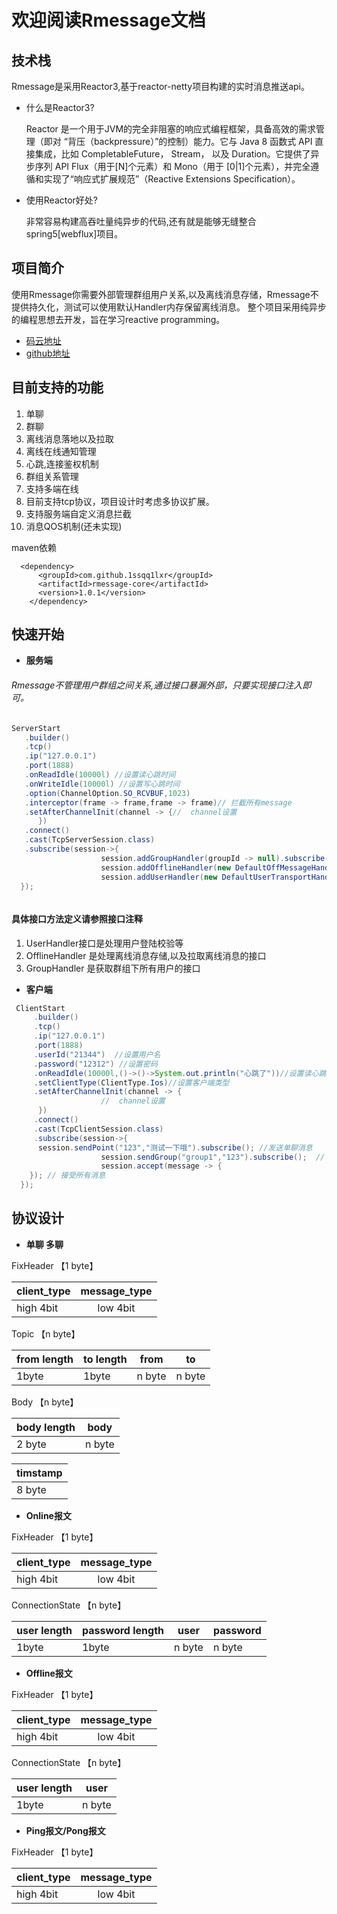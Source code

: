 # 欢迎阅读Rmessage文档

##  技术栈
Rmessage是采用Reactor3,基于reactor-netty项目构建的实时消息推送api。
 - 什么是Reactor3?
 
   Reactor 是一个用于JVM的完全非阻塞的响应式编程框架，具备高效的需求管理（即对 “背压（backpressure）”的控制）能力。它与 Java 8 函数式 API 直接集成，比如 CompletableFuture， Stream， 以及 Duration。它提供了异步序列 API Flux（用于[N]个元素）和 Mono（用于 [0|1]个元素），并完全遵循和实现了“响应式扩展规范”（Reactive Extensions Specification）。
 - 使用Reactor好处?
 
   非常容易构建高吞吐量纯异步的代码,还有就是能够无缝整合spring5[webflux]项目。

##  项目简介
使用Rmessage你需要外部管理群组用户关系,以及离线消息存储，Rmessage不提供持久化，测试可以使用默认Handler内存保留离线消息。
整个项目采用纯异步的编程思想去开发，旨在学习reactive programming。

- [码云地址](https://gitee.com/lxrzdy/Rmessage)
- [github地址](https://github.com/1ssqq1lxr/Rmessage)

##  目前支持的功能
1. 单聊
2. 群聊
3. 离线消息落地以及拉取
4. 离线在线通知管理
5. 心跳,连接鉴权机制
6. 群组关系管理
7. 支持多端在线
8. 目前支持tcp协议，项目设计时考虑多协议扩展。
9. 支持服务端自定义消息拦截
9. 消息QOS机制(还未实现)

maven依赖
```maven
  <dependency>
      <groupId>com.github.1ssqq1lxr</groupId>
      <artifactId>rmessage-core</artifactId>
      <version>1.0.1</version>
    </dependency>

```


##  快速开始
- **服务端**
###### Rmessage不管理用户群组之间关系,通过接口暴漏外部，只要实现接口注入即可。

```java
ServerStart
   .builder()
   .tcp()
   .ip("127.0.0.1")
   .port(1888)
   .onReadIdle(10000l) //设置读心跳时间
   .onWriteIdle(10000l) //设置写心跳时间
   .option(ChannelOption.SO_RCVBUF,1023)
   .interceptor(frame -> frame,frame -> frame)// 拦截所有message
   .setAfterChannelInit(channel -> {//  channel设置
      })
   .connect()
   .cast(TcpServerSession.class)
   .subscribe(session->{
                    session.addGroupHandler(groupId -> null).subscribe();
                    session.addOfflineHandler(new DefaultOffMessageHandler()).subscribe();
                    session.addUserHandler(new DefaultUserTransportHandler());
  });



```
 #### 具体接口方法定义请参照接口注释

 1. UserHandler接口是处理用户登陆校验等
 2. OfflineHandler 是处理离线消息存储,以及拉取离线消息的接口
 3. GroupHandler 是获取群组下所有用户的接口
 

- **客户端**

```java
 ClientStart
     .builder()
     .tcp()
     .ip("127.0.0.1")
     .port(1888)
     .userId("21344")  //设置用户名
     .password("12312") //设置密码
     .onReadIdle(10000l,()->()->System.out.println("心跳了"))//设置读心跳,以及设置回调runner
     .setClientType(ClientType.Ios)//设置客户端类型
     .setAfterChannelInit(channel -> {
                    //  channel设置
      })
     .connect()
     .cast(TcpClientSession.class)
     .subscribe(session->{
      session.sendPoint("123","测试一下哦").subscribe(); //发送单聊消息
                    session.sendGroup("group1","123").subscribe();  // 发送群聊消息
                    session.accept(message -> {
    }); // 接受所有消息
  });
```
## 协议设计
- **单聊  多聊**
 
FixHeader  【1 byte】

| client_type |  message_type |
| --------   | :----:  |
|  high 4bit       |  low 4bit      |

 Topic     【n byte】

|  from length  |  to length  |  from   |   to |
| ------------ | ------------ | ------------ | ------------ |
|   1byte  |  1byte |  n byte  |    n byte |

 Body    【n byte】

| body length    | body |
| ------------- | ------------- |
| 2 byte  | n byte  |

| timstamp |
| ------------- |
| 8 byte    |


- **Online报文**

FixHeader  【1 byte】
   
   | client_type |  message_type |
   | --------   | :----:  |
   |  high 4bit       |  low 4bit      |

ConnectionState  【n byte】

|  user length  |  password length  |  user   |   password |
| ------------ | ------------ | ------------ | ------------ |
|   1byte  |  1byte |  n byte  |    n byte |


- **Offline报文**

FixHeader  【1 byte】
   
   | client_type |  message_type |
   | --------   | :----:  |
   |  high 4bit       |  low 4bit      |

ConnectionState  【n byte】

|  user length   |  user   |
| ------------ | ------------ | 
|   1byte   |  n byte  | 


- **Ping报文/Pong报文**

FixHeader  【1 byte】

| client_type |  message_type |
| --------   | :----:  |
|  high 4bit       |  low 4bit      |

